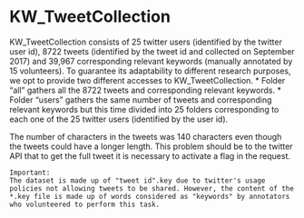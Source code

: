 # KW_TweetCollection
KW_TweetCollection consists of 25 twitter users (identified by the twitter user id), 8722 tweets (identified by the tweet id and collected on September 2017) and 39,967 corresponding relevant keywords (manually annotated by 15 volunteers). To guarantee its adaptability to different research purposes, we opt to provide two different accesses to KW_TweetCollection. 
	* Folder “all” gathers all the 8722 tweets and corresponding relevant keywords.
	* Folder “users” gathers the same number of tweets and corresponding relevant keywords but this time divided into 25 folders corresponding to each one of the 25 twitter users (identified by the user id).

The number of characters in the tweets was 140 characters even though the tweets could have a longer length. This problem should be to the twitter API that to get the full tweet it is necessary to activate a flag in the request.

```
Important:
The dataset is made up of "tweet id".key due to twitter's usage policies not allowing tweets to be shared. However, the content of the *.key file is made up of words considered as "keywords" by annotators who volunteered to perform this task.
```